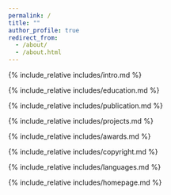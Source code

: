 ```yaml
---
permalink: /
title: ""
author_profile: true
redirect_from: 
  - /about/
  - /about.html
---
```

<span class='anchor' id='about-me'></span>

{% include_relative includes/intro.md %} 

{% include_relative includes/education.md %}

{% include_relative includes/publication.md %}

{% include_relative includes/projects.md %}

{% include_relative includes/awards.md %}

{% include_relative includes/copyright.md %}

{% include_relative includes/languages.md %}

{% include_relative includes/homepage.md %}




